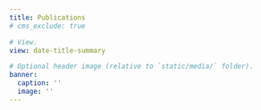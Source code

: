 ```yaml
---
title: Publications
# cms_exclude: true

# View.
view: date-title-summary

# Optional header image (relative to `static/media/` folder).
banner:
  caption: ''
  image: ''
---
```

